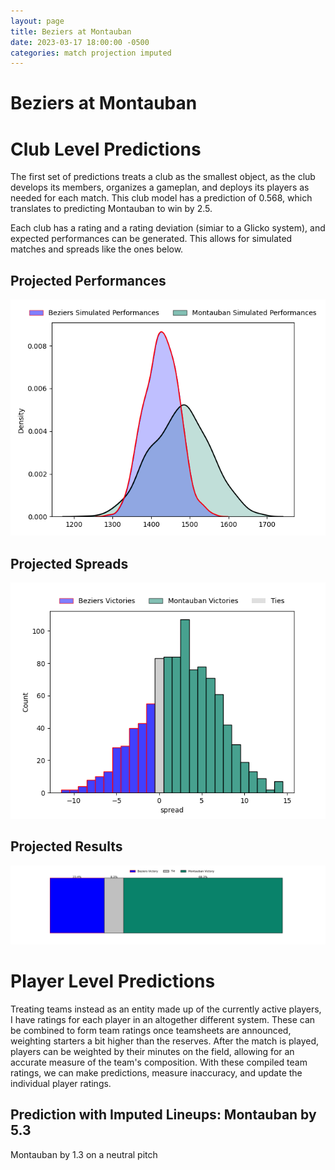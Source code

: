 ```yaml
---  
layout: page  
title: Beziers at Montauban  
date: 2023-03-17 18:00:00 -0500  
categories: match projection imputed  
---
```

# Beziers at Montauban

# Club Level Predictions


The first set of predictions treats a club as the smallest object, as the club develops its members, organizes a gameplan, and deploys its players as needed for each match. This club model has a prediction of 0.568, which translates to predicting Montauban to win by 2.5.

Each club has a rating and a rating deviation (simiar to a Glicko system), and expected performances can be generated. This allows for simulated matches and spreads like the ones below.
## Projected Performances


![Projected Performances](plots/performances_2023-03-17-Montauban-Beziers.png)
## Projected Spreads


![Projected Spreads](plots/spreads_2023-03-17-Montauban-Beziers.png)
## Projected Results


![Projected Results](plots/resultbar_2023-03-17-Montauban-Beziers.png)
# Player Level Predictions


Treating teams instead as an entity made up of the currently active players, I have ratings for each player in an altogether different system. These can be combined to form team ratings once teamsheets are announced, weighting starters a bit higher than the reserves. After the match is played, players can be weighted by their minutes on the field, allowing for an accurate measure of the team's composition. With these compiled team ratings, we can make predictions, measure inaccuracy, and update the individual player ratings.
## Prediction with Imputed Lineups: Montauban by 5.3


Montauban by 1.3 on a neutral pitch

